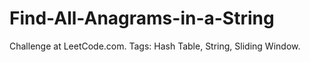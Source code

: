 # Find-All-Anagrams-in-a-String
Challenge at LeetCode.com. Tags: Hash Table, String, Sliding Window.
